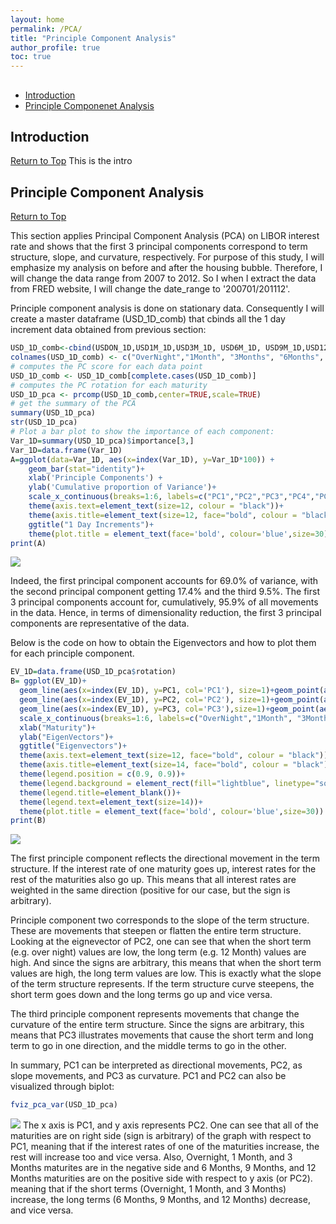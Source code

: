 ```yaml
---
layout: home
permalink: /PCA/
title: "Principle Component Analysis"
author_profile: true
toc: true
---
```


##  <a name="toc"/>
- [Introduction](#Introduction)
- [Principle Componenet Analysis](#Principle)


## Introduction <a name="Introduction"/>
[Return to Top](#toc)
This is the intro

## Principle Component Analysis <a name="Principle"/> 
[Return to Top](#toc)

This section applies Principal Component Analysis (PCA) on LIBOR interest rate and shows that the first 3 principal components correspond to term structure, slope, and curvature, respectively. For purpose of this study, I will emphasize my analysis on before and after the housing bubble. Therefore, I will change the data range from 2007 to 2012. So I when I extract the data from FRED website, I will change the date_range to '200701/201112'.

Principle component analysis is done on stationary data. Consequently I will create a master dataframe (USD_1D_comb) that cbinds all the 1 day increment data obtained from previous section:
``` r
USD_1D_comb<-cbind(USDON_1D,USD1M_1D,USD3M_1D, USD6M_1D, USD9M_1D,USD12M_1D)
colnames(USD_1D_comb) <- c("OverNight","1Month", "3Months", "6Months", "9Months", "12Months")
# computes the PC score for each data point
USD_1D_comb <- USD_1D_comb[complete.cases(USD_1D_comb)] 
# computes the PC rotation for each maturity
USD_1D_pca <- prcomp(USD_1D_comb,center=TRUE,scale=TRUE)
# get the summary of the PCA
summary(USD_1D_pca)
str(USD_1D_pca)
# Plot a bar plot to show the importance of each component:
Var_1D=summary(USD_1D_pca)$importance[3,]
Var_1D=data.frame(Var_1D)
A=ggplot(data=Var_1D, aes(x=index(Var_1D), y=Var_1D*100)) +
    geom_bar(stat="identity")+
    xlab('Principle Components') +
    ylab('Cumulative proportion of Variance')+
    scale_x_continuous(breaks=1:6, labels=c("PC1","PC2","PC3","PC4","PC5","PC6"))+
    theme(axis.text=element_text(size=12, colour = "black"))+
    theme(axis.title=element_text(size=12, face="bold", colour = "black"))+
    ggtitle("1 Day Increments")+
    theme(plot.title = element_text(face='bold', colour='blue',size=30))
print(A)
```
<img src="{{ site.url }}{{ site.baseurl }}/images/LIBOR/PCA1.jpeg">

Indeed, the first principal component accounts for 69.0% of variance, with the second principal component getting 17.4% and the third 9.5%. The first 3 principal components account for, cumulatively, 95.9% of all movements in the data. Hence, in terms of dimensionality reduction, the first 3 principal components are representative of the data.

Below is the code on how to obtain the Eigenvectors and how to plot them for each principle component.
```r
EV_1D=data.frame(USD_1D_pca$rotation)
B= ggplot(EV_1D)+
  geom_line(aes(x=index(EV_1D), y=PC1, col='PC1'), size=1)+geom_point(aes(x=index(EV_1D), y=PC1))+
  geom_line(aes(x=index(EV_1D), y=PC2, col='PC2'), size=1)+geom_point(aes(x=index(EV_1D), y=PC2))+
  geom_line(aes(x=index(EV_1D), y=PC3, col='PC3'),size=1)+geom_point(aes(x=index(EV_1D), y=PC3))+
  scale_x_continuous(breaks=1:6, labels=c("OverNight","1Month", "3Months", "6Months", "9Months", "12Months"))+
  xlab("Maturity")+
  ylab("EigenVectors")+
  ggtitle("Eigenvectors")+
  theme(axis.text=element_text(size=12, face="bold", colour = "black"))+
  theme(axis.title=element_text(size=14, face="bold", colour = "black"))+
  theme(legend.position = c(0.9, 0.9))+
  theme(legend.background = element_rect(fill="lightblue", linetype="solid", colour ="darkblue"))+
  theme(legend.title=element_blank())+
  theme(legend.text=element_text(size=14))+
  theme(plot.title = element_text(face='bold', colour='blue',size=30))
print(B)
```
<img src="{{ site.url }}{{ site.baseurl }}/images/LIBOR/PCA2.jpeg">

The first principle component reflects the directional movement in the term structure. If the interest rate of one maturity goes up, interest rates for the rest of the maturities also go up. This means that all interest rates are weighted in the same direction (positive for our case, but the sign is arbitrary). 

Principle component two corresponds to the slope of the term structure. These are movements that steepen or flatten the entire term structure. Looking at the eignevector of PC2, one can see that when the short term (e.g. over night) values are low, the long term (e.g. 12 Month) values are high. And since the signs are arbitrary, this means that when the short term values are high, the long term values are low. This is exactly what the slope of the term structure represents. If the term structure curve steepens, the short term goes down and the long terms go up and vice versa.

The third principle component represents movements that change the curvature of the entire term structure. Since the signs are arbitrary, this means that PC3 illustrates movements that cause the short term and long term to go in one direction, and the middle terms to go in the other. 

In summary, PC1 can be interpreted as directional movements, PC2, as slope movements, and PC3 as curvature. PC1 and PC2 can also be visualized through biplot:
```r
fviz_pca_var(USD_1D_pca)
```
<img src="{{ site.url }}{{ site.baseurl }}/images/LIBOR/PCA3.jpeg">
The x axis is PC1, and y axis represents PC2. One can see that all of the maturities are on right side (sign is arbitrary) of the graph with respect to PC1, meaning that if the interest rates of one of the maturities increase, the rest will increase too and vice versa. Also, Overnight, 1 Month, and 3 Months maturites are in the negative side and 6 Months, 9 Months, and 12 Months maturities are on the positive side with respect to y axis (or PC2). meaning that if the short terms (Overnight, 1 Month, and 3 Months) increase, the long terms (6 Months, 9 Months, and 12 Months) decrease, and vice versa.